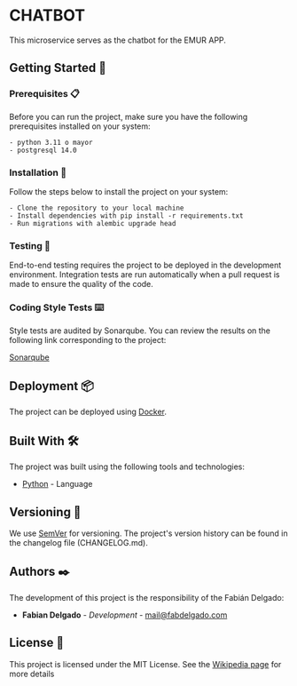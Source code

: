 # CHATBOT

This microservice serves as the chatbot for the EMUR APP.

## Getting Started 🚀

### Prerequisites 📋

Before you can run the project, make sure you have the following prerequisites installed on your system:

```
- python 3.11 o mayor
- postgresql 14.0
```

### Installation 🔧

Follow the steps below to install the project on your system:

```
- Clone the repository to your local machine
- Install dependencies with pip install -r requirements.txt
- Run migrations with alembic upgrade head
```

### Testing 🔩

End-to-end testing requires the project to be deployed in the development environment. 
Integration tests are run automatically when a pull request is made to ensure the quality of the code.

### Coding Style Tests ⌨️

Style tests are audited by Sonarqube. You can review the results on the following link corresponding to the project:

[Sonarqube]()

## Deployment 📦

The project can be deployed using [Docker](https://www.docker.com/).

## Built With 🛠️

The project was built using the following tools and technologies:

* [Python](https://www.python.org/) - Language

## Versioning 📌

We use [SemVer](http://semver.org/) for versioning. The project's version history can be found in the changelog file (CHANGELOG.md).

## Authors ✒️

The development of this project is the responsibility of the Fabián Delgado:

- **Fabian Delgado** - _Development_ - mail@fabdelgado.com

## License 📄

This project is licensed under the MIT License. See the [Wikipedia page](https://en.wikipedia.org/wiki/MIT_License) for more details